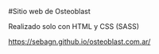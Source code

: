 #Sitio web de Osteoblast

Realizado solo con HTML y CSS (SASS)

https://sebagn.github.io/osteoblast.com.ar/
